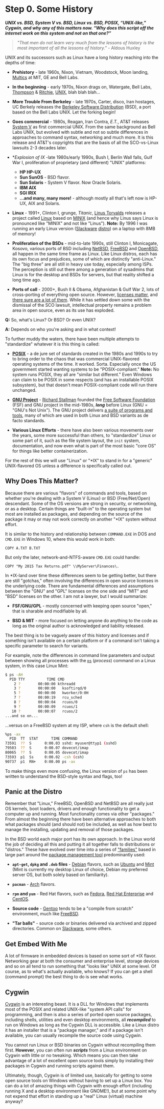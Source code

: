 # Step 0. Some History

***UNIX vs. BSD, System V vs. BSD, Linux vs. BSD, POSIX, “UNIX-like,”
Cygwin, and why any of this matters now. “Why does this script off the
internet work on this system and not on that one?”***

> *"That men do not learn very much from the lessons of history is the
> most important of all the lessons of history."* - Aldous Huxley

UNIX and its successors such as Linux have a long history reaching into the
depths of time:

* **Prehistory** - late 1960s, Nixon, Vietnam, Woodstock, Moon landing,
[Multics](https://en.wikipedia.org/wiki/Multics) at MIT, GE and Bell Labs.

* **In the beginning** - early 1970s, Nixon drags on, Watergate, Bell Labs,
[Thompson](https://en.wikipedia.org/wiki/Ken_Thompson) &
[Ritchie](https://en.wikipedia.org/wiki/Dennis_Ritchie),
[UNIX](https://en.wikipedia.org/wiki/History_of_Unix),
blah blah blah...

* **More Trouble From Berkeley** - late 1970s, Carter, disco, Iran
hostages, UC Berkely releases the [Berkeley Software
Distribution](https://en.wikipedia.org/wiki/Berkeley_Software_Distribution)
(BSD), a port based on the Bell Labs UNIX. Let the forking begin!

* **Goes commercial** - 1980s, Reagan, Iran Contra, *E.T.*, AT&T releases
[System V](https://en.wikipedia.org/wiki/UNIX_System_V) as first commercial
UNIX. From the same background as Bell Labs UNIX, but evolved with subtle
and not so subtle differences in approaches to command syntax, networking
and much more. It is this release and AT&T's copyrights that are the basis
of all the SCO-vs-Linux lawsuits 2-3 decades later.

* **Explosion of *IX** -late 1980s/early 1990s, Bush I, Berlin Wall falls,
Gulf War I, proliferation of proprietary (and different) "UNIX" platforms:

    * **HP HP-UX**
    * **Sun SunOS** - BSD flavor.
    * **Sun Solaris** - System V flavor. Now Oracle Solaris.
    * **IBM AIX**
    * **SGI IRIX**
    * **...and many, many more!** - although mostly all that's left now is
    HP-UX, AIX and Solaris.


* **Linux** - 1991+, Clinton I, grunge, *Titanic*, [Linus
Torvalds](https://en.wikipedia.org/wiki/Linus_Torvalds) releases
a project called [Linux](https://en.wikipedia.org/wiki/Linux) based on
[MINIX](https://en.wikipedia.org/wiki/MINIX)
(and hence why Linus says Linux is pronounced like "MINIX" and not like
"Linus"). **Note:** By 1996 I was running an early Linux version
([Slackware](https://en.wikipedia.org/wiki/Slackware)
[distro](https://en.wikipedia.org/wiki/Linux_distribution)) on a laptop
with 8MB of memory!

* **Proliferation of the BSDs** - mid-to-late 1990s, still Clinton I,
Monicagate, Kosovo, various ports of BSD including
[NetBSD](https://en.wikipedia.org/wiki/NetBSD),
[FreeBSD](https://en.wikipedia.org/wiki/FreeBSD) and
[OpenBSD](https://en.wikipedia.org/wiki/OpenBSD), all happen in the same
time frame as Linux. Like Linux distros, each has its own focus and
prejudices, some of which are distinctly "anti-Linux." The "big three" are
all still in heavy use today, especially among ISPs. The perception is
still out there among a generation of sysadmins that Linux is for the
desktop and BSDs for servers, but that reality shifted a long time ago.

* **Ports of call** - 2000+, Bush II & Obama, Afghanistan & Gulf War 2,
lots of cross-porting of everything open source. However, [licenses
matter](https://en.wikipedia.org/wiki/Open-source_license),
and [there sure are a lot of
them](https://en.wikipedia.org/wiki/Comparison_of_free_and_open-source_software_licenses). While it has settled down some with the
dismissal of the SCO lawsuit, intellectual property remains a problem area
in open source, even as its use has exploded.

**Q:** So, what's Linux? Or BSD? Or even UNIX?

**A:** Depends on who you're asking and in what context!

To further muddy the waters, there have been multiple attempts to
"standardize" whatever it is this thing is called:

* [**POSIX**](https://en.wikipedia.org/wiki/POSIX) - a de jure set of
standards created in the 1980s and 1990s to try to bring order to the chaos
that was commercial UNIX-flavored operating systems of the time. It worked.
Sorta. Especially once the US government started wanting systems to be
"POSIX-compliant." **Note:** No system runs POSIX, they all are "similar
but different." Even Windows can claim to be POSIX in some respects (and
has an installable POSIX subsystem), but that doesn't mean POSIX-compliant
code will run there unchanged.

* [**GNU Project**](https://en.wikipedia.org/wiki/GNU_Project) - [Richard
Stallman](https://en.wikipedia.org/wiki/Richard_Stallman) founded the
[Free Software
Foundation](https://en.wikipedia.org/wiki/Free_Software_Foundation) (FSF)
and GNU project in the mid-1980s, ***long*** before Linux (GNU = "GNU's Not
Unix"). The GNU project delivers [a suite of programs and
tools](https://www.gnu.org/software/software.html), many of which are
used in both Linux and BSD variants as de facto standards.

* **Various Linux Efforts** - there have also been various movements over
the years, some more successful than others, to "standardize" Linux or some
part of it, such as the file system layout, the `init` system,
documentation, and now even what is part of the most basic "core OS" for
things like better containerization.

For the rest of this we will use "Linux" or "*IX" to stand in for a
"generic" UNIX-flavored OS unless a difference is specifically called out.

## Why Does This Matter?

Because there are various "flavors" of commands and tools, based on whether
you're dealing with a System V (Linux) or BSD (Free/Net/Open) descendant.
Some of the OS versions are strong in security, or networking, or as a
desktop. Certain things are "built-in" to the operating system but most are
installed as packages, and depending on the source of the package it may
or may not work correctly on another "*IX" system without effort.

It is similar to the history and relationship between `COMMAND.EXE` in DOS
and `CMD.EXE` in Windows 10, where this would work in both:

```
COPY A.TXT B.TXT
```

But only the later, network-and-NTFS-aware `CMD.EXE` could handle:

```
COPY "My 2015 Tax Returns.pdf" \\MyServer\Finances\.
```

In *IX-land over time these differences seem to be getting better, but
there are still "gotchas," often involving the differences in open source
licenses in the underlying code. There are fundamental differences and
assumptions between the "GNU" and "GPL" licenses on the one side and "MIT"
and "BSD" licenses on the other. I am not a lawyer, but I would summarize:

* **FSF/GNU/GPL** - mostly concerned with keeping open source "open," that
is sharable and modifiable by all.

* **BSD & MIT** - more focused on letting anyone do anything to the code as
long as the original author is acknowledged and liability released.

The best thing is to be vaguely aware of this history and licenses and if
something isn't available on a certain platform or if a command isn't
taking a specific parameter to search for variants.

For example, note the differences in command line parameters and output
between showing all processes with the
[`ps`](http://linux.die.net/man/1/ps) (*process*) command on a Linux
system, in this case Linux Mint:

```bash
$ ps -AH
  PID TTY          TIME CMD
    2 ?        00:00:00 kthreadd
    3 ?        00:00:00   ksoftirqd/0
    5 ?        00:00:00   kworker/0:0H
    7 ?        00:00:19   rcu_sched
    8 ?        00:00:04   rcuos/0
    9 ?        00:00:09   rcuos/1
   10 ?        00:00:07   rcuos/2
...and so on...
```
...versus on a FreeBSD system at my ISP, where `csh` is the default shell:

```bash
%ps -ax
  PID  TT  STAT      TIME COMMAND
73591  ??  S      0:00.03 sshd: myuser@ttyp1 (sshd)
79503  ??  S      0:00.07 dovecot/imap
80065  ??  S      0:00.05 dovecot/imap
73593  p1  Ss     0:00.02 -csh (csh)
90737  p1  RN+    0:00.00 ps -ax
```

To make things even more confusing, the Linux version of `ps` has been
written to understand the BSD-style syntax and flags, too!

## Panic at the Distro

Remember that "Linux," FreeBSD, OpenBSD and NetBSD are all really just OS
kernels, boot loaders, drivers and enough functionality to get a computer
up and running. Most functionality comes via other "packages." From almost
the beginning there have been alternative approaches to both what packages
should (and should not) be included, as well as how best to manage the
installing, updating and removal of those packages.

In the BSD world each major port has its own approach. In the Linux world
the job of deciding all this and putting it all together falls to
distributions or "distros." These have evolved over time into a series of
["families"](https://en.wikipedia.org/wiki/Linux_distribution#Popular_distributions)
based in large part around the
[package management tool](https://en.wikipedia.org/wiki/Package_manager)
predominantly used:

* **`apt-get`, `dpkg` and `.deb` files** -
[Debian](https://en.wikipedia.org/wiki/Debian) flavors, such as
[Ubuntu](https://en.wikipedia.org/wiki/Ubuntu_%28operating_system%29) and
[Mint](https://en.wikipedia.org/wiki/Linux_Mint) (Mint is currently my
desktop Linux of choice, Debian my preferred server OS, but both solely
based on familiarity).

* **`pacman`** - [Arch](https://en.wikipedia.org/wiki/Arch_Linux) flavors.

* **`rpm` and `yum`** - Red Hat flavors, such as
[Fedora](https://en.wikipedia.org/wiki/Fedora_%28operating_system%29), [Red
Hat Enterprise](https://en.wikipedia.org/wiki/Red_Hat_Enterprise_Linux) and
[CentOS](https://en.wikipedia.org/wiki/CentOS).

* **Source code** - [Gentoo](https://en.wikipedia.org/wiki/Gentoo_Linux)
tends to be a "compile from scratch" environment, much like
[FreeBSD](https://en.wikipedia.org/wiki/FreeBSD_Ports).

* **"Tar balls"** - source code or binaries delivered via archived and
zipped directories. Common on
[Slackware](https://en.wikipedia.org/wiki/Slackware), some others.

## Get Embed With Me

A lot of firmware in embedded devices is based on some sort of *IX flavor.
Networking gear at both the consumer and enterprise level, storage devices
and so on all tend to run something that "looks like" UNIX at some level.
Of course, as to what's actually available, who knows? If you can get
a shell (command prompt) the best thing to do is see what works.

## Cygwin

[Cygwin](http://cygwin.com/) is an interesting beast. It is a DLL for
Windows that implements most of the POSIX and related UNIX-like "system API
calls" for programming, and then is also a series of ported open source
packages, including shells, utilities and even desktop environments, all
***recompiled*** to run on Windows as long as the Cygwin DLL is accessible.
Like a Linux distro it has an installer that is a "package manager," and if
a package isn't available, you can usually recompile the source code using
Cygwin.

You cannot run Linux or BSD binaries on Cygwin without recompiling
them first.  **However**, you can often run ***scripts*** from a Linux
environment on Cygwin with little or no tweaking. Which means you can
then take advantage of a lot of excellent open source tools simply by
installing their packages in Cygwin and running scripts against them.

Ultimately, though, Cygwin is of limited use, basically for getting to
some open source tools on Windows without having to set up a Linux
box. You can do a lot of amazing things with Cygwin with enough effort
(including running X and a desktop environment like GNOME!), but at some
point why not expend that effort in standing up a "real" Linux (virtual)
machine anyway?
